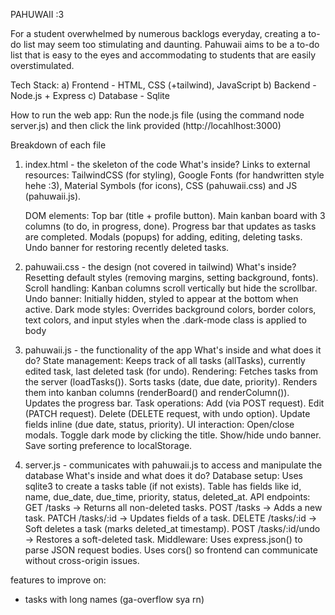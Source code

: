 PAHUWAII :3

For a student overwhelmed by numerous backlogs everyday, creating a to-do list may seem too stimulating and daunting. Pahuwaii aims to be a to-do list that is easy to the eyes and accommodating to students that are easily overstimulated. 

Tech Stack:
    a) Frontend - HTML, CSS (+tailwind), JavaScript
    b) Backend - Node.js + Express
    c) Database - Sqlite

How to run the web app: Run the node.js file (using the command node server.js) and then click the link provided (http://locahlhost:3000)

Breakdown of each file

1) index.html - the skeleton of the code
    What's inside?
    Links to external resources:
        TailwindCSS (for styling),
        Google Fonts (for handwritten style hehe :3),
        Material Symbols (for icons),
        CSS (pahuwaii.css) and JS (pahuwaii.js).

    DOM elements:
        Top bar (title + profile button).
        Main kanban board with 3 columns (to do, in progress, done).
        Progress bar that updates as tasks are completed.
        Modals (popups) for adding, editing, deleting tasks.
        Undo banner for restoring recently deleted tasks.
2) pahuwaii.css - the design (not covered in tailwind)
    What's inside?
        Resetting default styles (removing margins, setting background, fonts).
        Scroll handling: Kanban columns scroll vertically but hide the scrollbar.
        Undo banner: Initially hidden, styled to appear at the bottom when active.
        Dark mode styles: Overrides background colors, border colors, text colors, and input styles when the .dark-mode class is applied to body
    
3) pahuwaii.js - the functionality of the app
    What's inside and what does it do?
    State management: 
        Keeps track of all tasks (allTasks), currently edited task, last deleted task (for undo).
    Rendering:
        Fetches tasks from the server (loadTasks()).
        Sorts tasks (date, due date, priority).
        Renders them into kanban columns (renderBoard() and renderColumn()).
        Updates the progress bar.
    Task operations:
        Add (via POST request).
        Edit (PATCH request).
        Delete (DELETE request, with undo option).
        Update fields inline (due date, status, priority).
    UI interaction:
        Open/close modals.
        Toggle dark mode by clicking the title.
        Show/hide undo banner.
        Save sorting preference to localStorage.

4) server.js - communicates with pahuwaii.js to access and manipulate the database
    What's inside and what does it do?
    Database setup:
        Uses sqlite3 to create a tasks table (if not exists).
        Table has fields like id, name, due_date, due_time, priority, status, deleted_at.
    API endpoints:
        GET /tasks → Returns all non-deleted tasks.
        POST /tasks → Adds a new task.
        PATCH /tasks/:id → Updates fields of a task.
        DELETE /tasks/:id → Soft deletes a task (marks deleted_at timestamp).
        POST /tasks/:id/undo → Restores a soft-deleted task.
    Middleware:
        Uses express.json() to parse JSON request bodies.
        Uses cors() so frontend can communicate without cross-origin issues.




features to improve on:
- tasks with long names (ga-overflow sya rn)